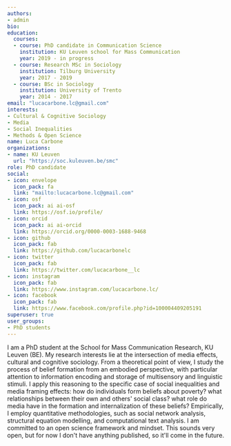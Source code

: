 ```yaml
---
authors:
- admin
bio: 
education:
  courses:
  - course: PhD candidate in Communication Science
    institution: KU Leuven school for Mass Communication
    year: 2019 - in progress
  - course: Research MSc in Sociology
    institution: Tilburg University
    year: 2017 - 2019
  - course: BSc in Sociology
    institution: University of Trento
    year: 2014 - 2017
email: "lucacarbone.lc@gmail.com"
interests:
- Cultural & Cognitive Sociology
- Media
- Social Inequalities
- Methods & Open Science
name: Luca Carbone
organizations:
- name: KU Leuven
  url: "https://soc.kuleuven.be/smc"
role: PhD candidate
social:
- icon: envelope
  icon_pack: fa
  link: "mailto:lucacarbone.lc@gmail.com"
- icon: osf
  icon_pack: ai ai-osf
  link: https://osf.io/profile/
- icon: orcid
  icon_pack: ai ai-orcid
  link: https://orcid.org/0000-0003-1688-9468
- icon: github
  icon_pack: fab
  link: https://github.com/lucacarbonelc
- icon: twitter
  icon_pack: fab
  link: https://twitter.com/lucacarbone__lc
- icon: instagram
  icon_pack: fab
  link: https://www.instagram.com/lucacarbone.lc/
- icon: facebook
  icon_pack: fab
  link: https://www.facebook.com/profile.php?id=100004409205191
superuser: true
user_groups:
- PhD students
---
```


I am a PhD student at the School for Mass Communication Research, KU Leuven (BE). My research interests lie at the intersection of media effects, cultural and cognitive sociology. From a theoretical point of view, I study the process of belief formation from an embodied perspective, with particular attention to information encoding and storage of multisensory and linguistic stimuli. I apply this reasoning to the specific case of social inequalities and media framing effects: how do individuals form beliefs about poverty? what relationships between their own and others' social class? what role do media have in the formation and internalization of these beliefs? Empirically, I employ quantitative methodologies, such as social network analysis, structural equation modelling, and computational text analysis. I am committed to an open science framework and mindset. This sounds very open, but for now I don't have anything published, so it'll come in the future.
